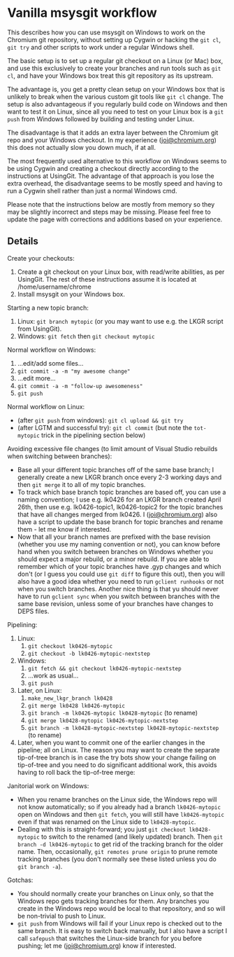 # Vanilla msysgit workflow

This describes how you can use msysgit on Windows to work on the Chromium git
repository, without setting up Cygwin or hacking the `git cl`, `git try` and
other scripts to work under a regular Windows shell.

The basic setup is to set up a regular git checkout on a Linux (or Mac) box, and
use this exclusively to create your branches and run tools such as `git cl`, and
have your Windows box treat this git repository as its upstream.

The advantage is, you get a pretty clean setup on your Windows box that is
unlikely to break when the various custom git tools like `git cl` change. The
setup is also advantageous if you regularly build code on Windows and then want
to test it on Linux, since all you need to test on your Linux box is a `git
push` from Windows followed by building and testing under Linux.

The disadvantage is that it adds an extra layer between the Chromium git repo
and your Windows checkout.  In my experience (joi@chromium.org) this does not
actually slow you down much, if at all.

The most frequently used alternative to this workflow on Windows seems to be
using Cygwin and creating a checkout directly according to the instructions at
UsingGit. The advantage of that approach is you lose the extra overhead, the
disadvantage seems to be mostly speed and having to run a Cygwin shell rather
than just a normal Windows cmd.

Please note that the instructions below are mostly from memory so they may be
slightly incorrect and steps may be missing.  Please feel free to update the
page with corrections and additions based on your experience.

## Details

Create your checkouts:

1.  Create a git checkout on your Linux box, with read/write abilities, as per
    UsingGit. The rest of these instructions assume it is located at
    /home/username/chrome
1.  Install msysgit on your Windows box.

Starting a new topic branch:

1.   Linux: `git branch mytopic`
     (or you may want to use e.g. the LKGR script from UsingGit).
1.   Windows: `git fetch` then `git checkout mytopic`

Normal workflow on Windows:

1.  ...edit/add some files...
1.  `git commit -a -m "my awesome change"`
1.  ...edit more...
1.  `git commit -a -m "follow-up awesomeness"`
1.  `git push`

Normal workflow on Linux:

*   (after `git push` from windows): `git cl upload && git try`
*   (after LGTM and successful try): `git cl commit`
    (but note the `tot-mytopic` trick in the pipelining section below)

Avoiding excessive file changes (to limit amount of Visual Studio rebuilds when
switching between branches):

*   Base all your different topic branches off of the same base branch; I
    generally create a new LKGR branch once every 2-3 working days and then `git
    merge` it to all of my topic branches.
*   To track which base branch topic branches are based off, you can use a
    naming convention; I use e.g. lk0426 for an LKGR branch created April 26th,
    then use e.g. lk0426-topic1, lk0426-topic2 for the topic branches that have
    all changes merged from lk0426. I (joi@chromium.org) also have a script to
    update the base branch for topic branches and rename them - let me know if
    interested.
*   Now that all your branch names are prefixed with the base revision (whether
    you use my naming convention or not), you can know before hand when you
    switch between branches on Windows whether you should expect a major
    rebuild, or a minor rebuild.  If you are able to remember which of your
    topic branches have .gyp changes and which don't (or I guess you could use
    `git diff` to figure this out), then you will also have a good idea whether
    you need to run `gclient runhooks` or not when you switch branches.  Another
    nice thing is that yu should never have to run `gclient sync` when you
    switch between branches with the same base revision, unless some of your
    branches have changes to DEPS files.

Pipelining:

1.  Linux:
    1.  `git checkout lk0426-mytopic`
    1.  `git checkout -b lk0426-mytopic-nextstep`
1.  Windows:
    1.  `git fetch && git checkout lk0426-mytopic-nextstep`
    1.  ...work as usual...
    1.  `git push`
1.  Later, on Linux:
    1.  `make_new_lkgr_branch lk0428`
    1.  `git merge lk0428 lk0426-mytopic`
    1.  `git branch -m lk0426-mytopic lk0428-mytopic` (to rename)
    1.  `git merge lk0428-mytopic lk0426-mytopic-nextstep`
    1.  `git branch -m lk0428-mytopic-nextstep lk0428-mytopic-nextstep`
        (to rename)
1.  Later, when you want to commit one of the earlier changes in the pipeline;
    all on Linux.  The reason you may want to create the separate tip-of-tree
    branch is in case the try bots show your change failing on tip-of-tree and
    you need to do significant additional work, this avoids having to roll back
    the tip-of-tree merge:

Janitorial work on Windows:

*   When you rename branches on the Linux side, the Windows repo will not know
    automatically; so if you already had a branch `lk0426-mytopic` open on
    Windows and then `git fetch`, you will still have `lk0426-mytopic` even if
    that was renamed on the Linux side to `lk0428-mytopic`.
*   Dealing with this is straight-forward; you just
    `git checkout lk0428-mytopic` to switch to the renamed (and likely updated)
    branch. Then `git branch -d lk0426-mytopic` to get rid of the tracking
    branch for the older name.  Then, occasionally, `git remotes prune origin`
    to prune remote tracking branches (you don't normally see these listed
    unless you do `git branch -a`).

Gotchas:

*   You should normally create your branches on Linux only, so that the Windows
    repo gets tracking branches for them.  Any branches you create in the
    Windows repo would be local to that repository, and so will be non-trivial
    to push to Linux.
*   `git push` from Windows will fail if your Linux repo is checked out to the
    same branch. It is easy to switch back manually, but I also have a script I
    call `safepush` that switches the Linux-side branch for you before pushing;
    let me (joi@chromium.org) know if interested.
